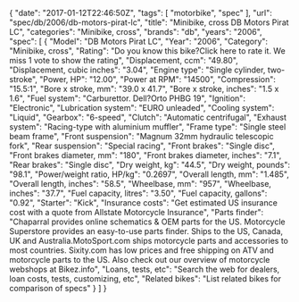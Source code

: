 {
    "date": "2017-01-12T22:46:50Z",
    "tags": [
        "motorbike",
        "spec"
    ],
    "url": "spec\/db\/2006\/db-motors-pirat-lc",
    "title": "Minibike, cross DB Motors Pirat LC",
    "categories": "Minibike, cross",
    "brands": "db",
    "years": "2006",
    "spec": [
        {
            "Model": "DB Motors Pirat LC",
            "Year": "2006",
            "Category": "Minibike, cross",
            "Rating": "Do you know this bike?Click here to rate it. We miss 1 vote to show the rating",
            "Displacement, ccm": "49.80",
            "Displacement, cubic inches": "3.04",
            "Engine type": "Single cylinder, two-stroke",
            "Power, HP": "12.00",
            "Power at RPM": "14500",
            "Compression": "15.5:1",
            "Bore x stroke, mm": "39.0 x 41.7",
            "Bore x stroke, inches": "1.5 x 1.6",
            "Fuel system": "Carburettor.  Dell?Orto PHBG 19",
            "Ignition": "Electronic",
            "Lubrication system": "EURO unleaded",
            "Cooling system": "Liquid",
            "Gearbox": "6-speed",
            "Clutch": "Automatic centrifugal",
            "Exhaust system": "Racing-type with aluminium   muffler",
            "Frame type": "Single steel beam frame",
            "Front suspension": "Magnum 32mm hydraulic telescopic   fork",
            "Rear suspension": "Special racing",
            "Front brakes": "Single disc",
            "Front brakes diameter, mm": "180",
            "Front brakes diameter, inches": "7.1",
            "Rear brakes": "Single disc",
            "Dry weight, kg": "44.5",
            "Dry weight, pounds": "98.1",
            "Power\/weight ratio, HP\/kg": "0.2697",
            "Overall length, mm": "1.485",
            "Overall length, inches": "58.5",
            "Wheelbase, mm": "957",
            "Wheelbase, inches": "37.7",
            "Fuel capacity, litres": "3.50",
            "Fuel capacity, gallons": "0.92",
            "Starter": "Kick",
            "Insurance costs": "Get estimated US insurance cost with a quote from Allstate Motorcycle Insurance",
            "Parts finder": "Chaparral provides online schematics & OEM parts for the US.   Motorcycle Superstore provides an easy-to-use parts finder. Ships to the US, Canada, UK and Australia.MotoSport.com ships motorcycle parts and accessories to most countries.    Sixity.com has low prices and free shipping on ATV and motorcycle parts to the US. Also check out our overview of motorcycle webshops at Bikez.info",
            "Loans, tests, etc": "Search the web for dealers, loan costs, tests, customizing, etc",
            "Related bikes": "List related bikes for comparison of specs"
        }
    ]
}